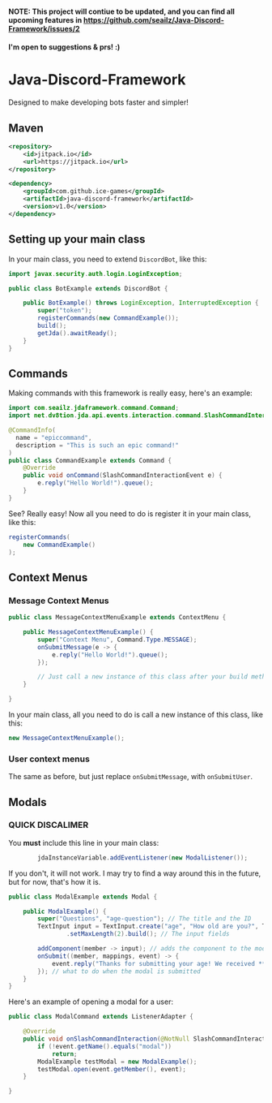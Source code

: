 #### NOTE: This project will contiue to be updated, and you can find all upcoming features in https://github.com/seailz/Java-Discord-Framework/issues/2
#### I'm open to suggestions & prs! :)

# Java-Discord-Framework
Designed to make developing bots faster and simpler!

## Maven
```xml
<repository>
	<id>jitpack.io</id>
	<url>https://jitpack.io</url>
</repository>
```

```xml
<dependency>
	<groupId>com.github.ice-games</groupId>
	<artifactId>java-discord-framework</artifactId>
	<version>v1.0</version>
</dependency>
 ```
 
## Setting up your main class
In your main class, you need to extend `DiscordBot`, like this:
```java
import javax.security.auth.login.LoginException;

public class BotExample extends DiscordBot {

    public BotExample() throws LoginException, InterruptedException {
        super("token");
        registerCommands(new CommandExample());
        build();
        getJda().awaitReady();
    }
}
```

## Commands
Making commands with this framework is really easy, here's an example:

```java
import com.seailz.jdaframework.command.Command;
import net.dv8tion.jda.api.events.interaction.command.SlashCommandInteractionEvent;

@CommandInfo(
  name = "epiccommand",
  description = "This is such an epic command!"
)
public class CommandExample extends Command {
    @Override
    public void onCommand(SlashCommandInteractionEvent e) {
        e.reply("Hello World!").queue();
    }
}
```
See? Really easy!
Now all you need to do is register it in your main class, like this:
```java
registerCommands(
    new CommandExample()
);
```

## Context Menus
### Message Context Menus
```java
public class MessageContextMenuExample extends ContextMenu {

    public MessageContextMenuExample() {
        super("Context Menu", Command.Type.MESSAGE);
        onSubmitMessage(e -> {
            e.reply("Hello World!").queue();
        });

        // Just call a new instance of this class after your build method in your bot class
    }

}
```

In your main class, all you need to do is call a new instance of this class, like this:
```java
new MessageContextMenuExample();
```

### User context menus
The same as before, but just replace `onSubmitMessage`, with `onSubmitUser`.

## Modals

### QUICK DISCALIMER
You **must** include this line in your main class:
```java
        jdaInstanceVariable.addEventListener(new ModalListener());
```

If you don't, it will not work.
I may try to find a way around this in the future, but for now, that's how it is.

```java
public class ModalExample extends Modal {

    public ModalExample() {
        super("Questions", "age-question"); // The title and the ID
        TextInput input = TextInput.create("age", "How old are you?", TextInputStyle.SHORT)
                .setMaxLength(2).build(); // The input fields

        addComponent(member -> input); // adds the component to the modal
        onSubmit((member, mappings, event) -> {
            event.reply("Thanks for submitting your age! We received **" + mappings[0].getAsString() + "** years old.").queue();
        }); // what to do when the modal is submitted
    }
}
```

Here's an example of opening a modal for a user:

```java
public class ModalCommand extends ListenerAdapter {

    @Override
    public void onSlashCommandInteraction(@NotNull SlashCommandInteractionEvent event) {
        if (!event.getName().equals("modal"))
            return;
        ModalExample testModal = new ModalExample();
        testModal.open(event.getMember(), event);
    }

}
```
